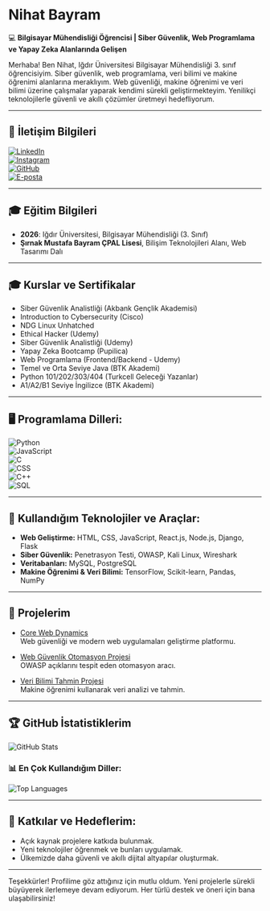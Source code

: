 # Nihat Bayram  
💻 **Bilgisayar Mühendisliği Öğrencisi | Siber Güvenlik, Web Programlama ve Yapay Zeka Alanlarında Gelişen**  

Merhaba! Ben Nihat, Iğdır Üniversitesi Bilgisayar Mühendisliği 3. sınıf öğrencisiyim. Siber güvenlik, web programlama, veri bilimi ve makine öğrenimi alanlarına meraklıyım. Web güvenliği, makine öğrenimi ve veri bilimi üzerine çalışmalar yaparak kendimi sürekli geliştirmekteyim. Yenilikçi teknolojilerle güvenli ve akıllı çözümler üretmeyi hedefliyorum.

---

## 📍 **İletişim Bilgileri**  
[![LinkedIn](https://img.shields.io/badge/LinkedIn-blue?style=for-the-badge&logo=linkedin)](https://www.linkedin.com/in/nihat-bayram-b3a1b4277/)  
[![Instagram](https://img.shields.io/badge/Instagram-purple?style=for-the-badge&logo=instagram)](https://www.instagram.com/nihatbayramm/)  
[![GitHub](https://img.shields.io/badge/GitHub-100000?style=for-the-badge&logo=github&logoColor=white)](https://github.com/nihatbayramm)  
[![E-posta](https://img.shields.io/badge/E--posta-red?style=for-the-badge&logo=gmail&logoColor=white)](mailto:nihatbayram585@gmail.com)

---

## 🎓 **Eğitim Bilgileri**  
- **2026**: Iğdır Üniversitesi, Bilgisayar Mühendisliği (3. Sınıf)  
- **Şırnak Mustafa Bayram ÇPAL Lisesi**, Bilişim Teknolojileri Alanı, Web Tasarımı Dalı

---

## 🎓 **Kurslar ve Sertifikalar**  
- Siber Güvenlik Analistliği (Akbank Gençlik Akademisi)  
- Introduction to Cybersecurity (Cisco)  
- NDG Linux Unhatched  
- Ethical Hacker (Udemy)  
- Siber Güvenlik Analistliği (Udemy)  
- Yapay Zeka Bootcamp (Pupilica)  
- Web Programlama (Frontend/Backend - Udemy)  
- Temel ve Orta Seviye Java (BTK Akademi)  
- Python 101/202/303/404 (Turkcell Geleceği Yazanlar)  
- A1/A2/B1 Seviye İngilizce (BTK Akademi)

---

## 🖥️ **Programlama Dilleri:**  
![Python](https://img.shields.io/badge/Python-3776AB?style=for-the-badge&logo=python&logoColor=white)  
![JavaScript](https://img.shields.io/badge/JavaScript-F7DF1E?style=for-the-badge&logo=javascript&logoColor=black)  
![C](https://img.shields.io/badge/C-00599C?style=for-the-badge&logo=c&logoColor=white)  
![CSS](https://img.shields.io/badge/CSS-1572B6?style=for-the-badge&logo=css3&logoColor=white)  
![C++](https://img.shields.io/badge/C%2B%2B-00599C?style=for-the-badge&logo=cplusplus&logoColor=white)  
![SQL](https://img.shields.io/badge/SQL-4479A1?style=for-the-badge&logo=postgresql&logoColor=white)

---

## 🔧 **Kullandığım Teknolojiler ve Araçlar:**  
- **Web Geliştirme:** HTML, CSS, JavaScript, React.js, Node.js, Django, Flask  
- **Siber Güvenlik:** Penetrasyon Testi, OWASP, Kali Linux, Wireshark  
- **Veritabanları:** MySQL, PostgreSQL  
- **Makine Öğrenimi & Veri Bilimi:** TensorFlow, Scikit-learn, Pandas, NumPy

---

## 🌟 **Projelerim**  
- [Core Web Dynamics](https://github.com/CoreWebDynamics)  
  Web güvenliği ve modern web uygulamaları geliştirme platformu.  

- [Web Güvenlik Otomasyon Projesi](https://github.com/nihatbayram/webguvenlik)  
  OWASP açıklarını tespit eden otomasyon aracı.  

- [Veri Bilimi Tahmin Projesi](https://github.com/nihatbayram/datascience-tahmin)  
  Makine öğrenimi kullanarak veri analizi ve tahmin.  

---

## 🏆 **GitHub İstatistiklerim**  
![GitHub Stats](https://github-readme-stats.vercel.app/api?username=nihatbayramm&show_icons=true&theme=radical)  

### 📊 **En Çok Kullandığım Diller:**  
![Top Languages](https://github-readme-stats.vercel.app/api/top-langs/?username=nihatbayramm&layout=compact&theme=radical)

---

## 🤝 **Katkılar ve Hedeflerim:**  
- Açık kaynak projelere katkıda bulunmak.  
- Yeni teknolojiler öğrenmek ve bunları uygulamak.  
- Ülkemizde daha güvenli ve akıllı dijital altyapılar oluşturmak.  

---

Teşekkürler! Profilime göz attığınız için mutlu oldum. Yeni projelerle sürekli büyüyerek ilerlemeye devam ediyorum. Her türlü destek ve öneri için bana ulaşabilirsiniz!
